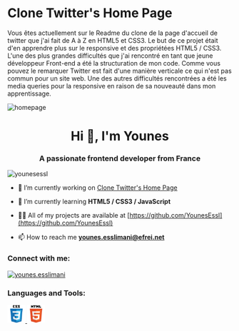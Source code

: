 # Clone Twitter's Home Page

<p align="left">Vous êtes actuellement sur le Readme du clone de la page d'accueil de twitter que j'ai fait de A à Z en HTML5 et CSS3. Le but de ce projet était d'en apprendre plus sur le responsive et des propriétées HTML5 / CSS3. L'une des plus grandes difficultés que j'ai rencontré en tant que jeune développeur Front-end a été la structuration de mon code. Comme vous pouvez le remarquer Twitter est fait d'une manière verticale ce qui n'est pas commun pour un site web. Une des autres difficultés rencontrées a été les media queries pour la responsive en raison de sa nouveauté dans mon apprentissage.
</p>
<img src="https://imgur.com/a/RTMRRN5" alt="homepage" />

<h1 align="center">Hi 👋, I'm Younes</h1>
<h3 align="center">A passionate frontend developer from France</h3>

<p align="left"> <img src="https://komarev.com/ghpvc/?username=younesessl&label=Profile%20views&color=0e75b6&style=flat" alt="younesessl" /> </p>

- 🔭 I’m currently working on [Clone Twitter's Home Page](https://github.com/YounesEssl/Project2)

- 🌱 I’m currently learning **HTML5 / CSS3 / JavaScript**

- 👨‍💻 All of my projects are available at [https://github.com/YounesEssl](https://github.com/YounesEssl)

- 📫 How to reach me **younes.esslimani@efrei.net**

<h3 align="left">Connect with me:</h3>
<p align="left">
<a href="https://linkedin.com/in/younes.esslimani" target="blank"><img align="center" src="https://raw.githubusercontent.com/rahuldkjain/github-profile-readme-generator/master/src/images/icons/Social/linked-in-alt.svg" alt="younes.esslimani" height="30" width="40" /></a>
</p>

<h3 align="left">Languages and Tools:</h3>
<p align="left"> <a href="https://www.w3schools.com/css/" target="_blank" rel="noreferrer"> <img src="https://raw.githubusercontent.com/devicons/devicon/master/icons/css3/css3-original-wordmark.svg" alt="css3" width="40" height="40"/> </a> <a href="https://www.w3.org/html/" target="_blank" rel="noreferrer"> <img src="https://raw.githubusercontent.com/devicons/devicon/master/icons/html5/html5-original-wordmark.svg" alt="html5" width="40" height="40"/> </a> </p>
